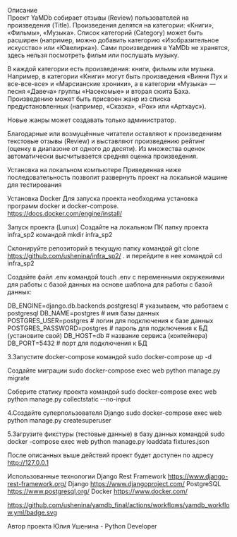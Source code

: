 Описание    
Проект YaMDb собирает отзывы (Review) пользователей на произведения (Title). Произведения делятся на категории: «Книги», «Фильмы», «Музыка». Список категорий (Category) может быть расширен (например, можно добавить категорию «Изобразительное искусство» или «Ювелирка»). Сами произведения в YaMDb не хранятся, здесь нельзя посмотреть фильм или послушать музыку.

В каждой категории есть произведения: книги, фильмы или музыка. Например, в категории «Книги» могут быть произведения «Винни Пух и все-все-все» и «Марсианские хроники», а в категории «Музыка» — песня «Давеча» группы «Насекомые» и вторая сюита Баха. Произведению может быть присвоен жанр из списка предустановленных (например, «Сказка», «Рок» или «Артхаус»).

Новые жанры может создавать только администратор.

Благодарные или возмущённые читатели оставляют к произведениям текстовые отзывы (Review) и выставляют произведению рейтинг (оценку в диапазоне от одного до десяти). Из множества оценок автоматически высчитывается средняя оценка произведения.

Установка на локальном компьютере
Приведенная ниже последовательность позволит развернуть проект на локальной машине для тестирования

Установка Docker
Для запуска проекта необходима установка программ docker и docker-compose. https://docs.docker.com/engine/install/

Запуск проекта (Lunux)
Создайте на локальном ПК папку проекта infra_sp2 командой mkdir infra_sp2

Склонируйте репозиторий в текущую папку командой git clone https://github.com/ushenina/infra_sp2/ . и перейдите в нее командой cd infra_sp2

Создайте файл .env командой touch .env с переменными окружениями для работы с базой данных на основе шаблона для работы с базой данных:

DB_ENGINE=django.db.backends.postgresql # указываем, что работаем с postgresql
DB_NAME=postgres # имя базы данных
POSTGRES_USER=postgres # логин для подключения к базе данных
POSTGRES_PASSWORD=postgres # пароль для подключения к БД (установите свой)
DB_HOST=db # название сервиса (контейнера)
DB_PORT=5432 # порт для подключения к БД 

3.Запустите docker-compose командой sudo docker-compose up -d

Создайте миграции sudo docker-compose exec web python manage.py migrate

Соберите статику проекта командой sudo docker-compose exec web python manage.py collectstatic --no-input

4.Создайте суперпользователя Django sudo docker-compose exec web python manage.py createsuperuser

5.Загрузите фикстуры (тестовые данные) в базу данных командой sudo docker -compose exec web python manage.py loaddata fixtures.json

После описанных выше действий проект будет доступен по адресу http://127.0.0.1

Использованные технологии
Django Rest Framework https://www.django-rest-framework.org/
Django https://www.djangoproject.com/
PostgreSQL https://www.postgresql.org/
Docker https://www.docker.com/

https://github.com/ushenina/yamdb_final/actions/workflows/yamdb_workflow.yml/badge.svg

Автор проекта
Юлия Ушенина - Python Developer